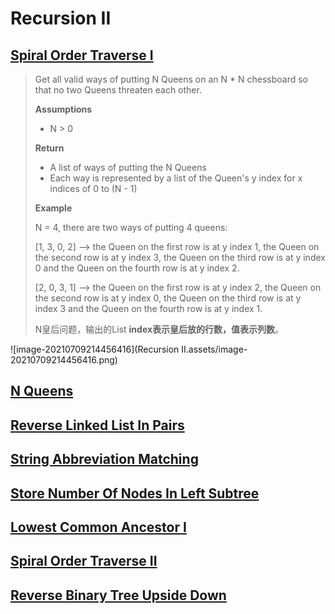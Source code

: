 # Recursion II

## [Spiral Order Traverse I](https://app.laicode.io/app/problem/121?plan=3)

>Get all valid ways of putting N Queens on an N * N chessboard so that no two Queens threaten each other.
>
>**Assumptions**
>
>- N > 0
>
>**Return**
>
>- A list of ways of putting the N Queens
>- Each way is represented by a list of the Queen's y index for x indices of 0 to (N - 1)
>
>**Example**
>
>N = 4, there are two ways of putting 4 queens:
>
>[1, 3, 0, 2] --> the Queen on the first row is at y index 1, the Queen on the second row is at y index 3, the Queen on the third row is at y index 0 and the Queen on the fourth row is at y index 2.
>
>[2, 0, 3, 1] --> the Queen on the first row is at y index 2, the Queen on the second row is at y index 0, the Queen on the third row is at y index 3 and the Queen on the fourth row is at y index 1.
>
>N皇后问题，输出的List<Integer> **index表示皇后放的行数，值表示列数**。

![image-20210709214456416](Recursion II.assets/image-20210709214456416.png)













## [N Queens](https://app.laicode.io/app/problem/233?plan=3)





## [Reverse Linked List In Pairs](https://app.laicode.io/app/problem/35?plan=3)





## [String Abbreviation Matching](https://app.laicode.io/app/problem/292?plan=3)







## [Store Number Of Nodes In Left Subtree](https://app.laicode.io/app/problem/646?plan=3)







## [Lowest Common Ancestor I](https://app.laicode.io/app/problem/126?plan=3)





## [Spiral Order Traverse II](https://app.laicode.io/app/problem/122?plan=3)





## [Reverse Binary Tree Upside Down](https://app.laicode.io/app/problem/178?plan=3)